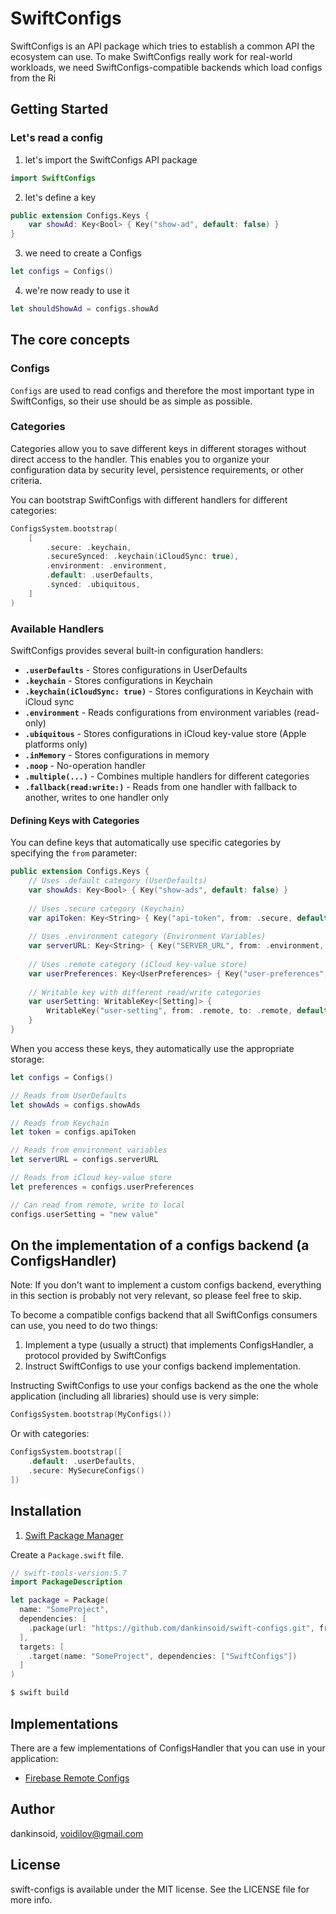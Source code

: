 
# SwiftConfigs
SwiftConfigs is an API package which tries to establish a common API the ecosystem can use.
To make SwiftConfigs really work for real-world workloads, we need SwiftConfigs-compatible backends which load configs from the Ri

## Getting Started

### Let's read a config
1. let's import the SwiftConfigs API package
```swift
import SwiftConfigs
```

2. let's define a key
```swift
public extension Configs.Keys {
    var showAd: Key<Bool> { Key("show-ad", default: false) }
}
```

3. we need to create a Configs
```swift
let configs = Configs()
```

4. we're now ready to use it
```swift
let shouldShowAd = configs.showAd
```

## The core concepts

### Configs
`Configs` are used to read configs and therefore the most important type in SwiftConfigs, so their use should be as simple as possible.

### Categories
Categories allow you to save different keys in different storages without direct access to the handler. This enables you to organize your configuration data by security level, persistence requirements, or other criteria.

You can bootstrap SwiftConfigs with different handlers for different categories:

```swift
ConfigsSystem.bootstrap(
    [
        .secure: .keychain,
        .secureSynced: .keychain(iCloudSync: true),
        .environment: .environment,
        .default: .userDefaults,
        .synced: .ubiquitous,
    ]
)
```

### Available Handlers
SwiftConfigs provides several built-in configuration handlers:

- **`.userDefaults`** - Stores configurations in UserDefaults
- **`.keychain`** - Stores configurations in Keychain
- **`.keychain(iCloudSync: true)`** - Stores configurations in Keychain with iCloud sync
- **`.environment`** - Reads configurations from environment variables (read-only)
- **`.ubiquitous`** - Stores configurations in iCloud key-value store (Apple platforms only)
- **`.inMemory`** - Stores configurations in memory
- **`.noop`** - No-operation handler
- **`.multiple(...)`** - Combines multiple handlers for different categories
- **`.fallback(read:write:)`** - Reads from one handler with fallback to another, writes to one handler only

#### Defining Keys with Categories

You can define keys that automatically use specific categories by specifying the `from` parameter:

```swift
public extension Configs.Keys {
    // Uses .default category (UserDefaults)
    var showAds: Key<Bool> { Key("show-ads", default: false) }
    
    // Uses .secure category (Keychain)
    var apiToken: Key<String> { Key("api-token", from: .secure, default: "") }
    
    // Uses .environment category (Environment Variables)
    var serverURL: Key<String> { Key("SERVER_URL", from: .environment, default: "https://api.example.com") }
    
    // Uses .remote category (iCloud key-value store)
    var userPreferences: Key<UserPreferences> { Key("user-preferences", from: .remote, default: []) }
    
    // Writable key with different read/write categories
    var userSetting: WritableKey<[Setting]> { 
        WritableKey("user-setting", from: .remote, to: .remote, default: []) 
    }
}
```

When you access these keys, they automatically use the appropriate storage:

```swift
let configs = Configs()

// Reads from UserDefaults
let showAds = configs.showAds

// Reads from Keychain
let token = configs.apiToken

// Reads from environment variables
let serverURL = configs.serverURL

// Reads from iCloud key-value store
let preferences = configs.userPreferences

// Can read from remote, write to local
configs.userSetting = "new value"
```

## On the implementation of a configs backend (a ConfigsHandler)
Note: If you don't want to implement a custom configs backend, everything in this section is probably not very relevant, so please feel free to skip.

To become a compatible configs backend that all SwiftConfigs consumers can use, you need to do two things: 
1. Implement a type (usually a struct) that implements ConfigsHandler, a protocol provided by SwiftConfigs
2. Instruct SwiftConfigs to use your configs backend implementation.

Instructing SwiftConfigs to use your configs backend as the one the whole application (including all libraries) should use is very simple:

```swift
ConfigsSystem.bootstrap(MyConfigs())
```

Or with categories:

```swift
ConfigsSystem.bootstrap([
    .default: .userDefaults,
    .secure: MySecureConfigs()
])
```

## Installation

1. [Swift Package Manager](https://github.com/apple/swift-package-manager)

Create a `Package.swift` file.
```swift
// swift-tools-version:5.7
import PackageDescription

let package = Package(
  name: "SomeProject",
  dependencies: [
    .package(url: "https://github.com/dankinsoid/swift-configs.git", from: "0.10.0")
  ],
  targets: [
    .target(name: "SomeProject", dependencies: ["SwiftConfigs"])
  ]
)
```
```ruby
$ swift build
```

## Implementations
There are a few implementations of ConfigsHandler that you can use in your application:

- [Firebase Remote Configs](https://github.com/dankinsoid/swift-firebase-tools)

## Author

dankinsoid, voidilov@gmail.com

## License

swift-configs is available under the MIT license. See the LICENSE file for more info.
